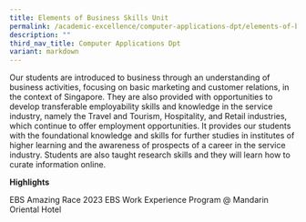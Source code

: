 ```yaml
---
title: Elements of Business Skills Unit
permalink: /academic-excellence/computer-applications-dpt/elements-of-business-skills-unit/
description: ""
third_nav_title: Computer Applications Dpt
variant: markdown
---
```

Our students are introduced to business through an understanding of business activities, focusing on basic marketing and customer relations, in the context of Singapore. They are also provided with opportunities to develop transferable employability skills and knowledge in the service industry, namely the Travel and Tourism, Hospitality, and Retail industries, which continue to offer employment opportunities. It provides our students with the foundational knowledge and skills for further studies in institutes of higher learning and the awareness of prospects of a career in the service industry. Students are also taught research skills and they will learn how to curate information online.

**Highlights**

EBS Amazing Race 2023
EBS Work Experience Program @ Mandarin Oriental Hotel